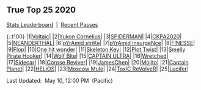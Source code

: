 
## True Top 25 2020

<p><a href="https://tankpit-analytics.github.io/stats-2020">Stats Leaderboard</a>&nbsp;&nbsp;|&nbsp;&nbsp;<a href="https://tankpit-analytics.github.io/t25-2020-passes">Recent Passes</a></p>

{:.t100}
|1|<a target="_blank" href="https://tankpit.com/tank_profile/?tank_id=70273"><span class="blue">Voltaic</span><span class="awards-container"><span class="awards-sprite a0-3"></span><span class="awards-sprite a1-3"></span><span class="awards-sprite a3-3"></span></span></a>|
|2|<a target="_blank" href="https://tankpit.com/tank_profile/?tank_id=70191"><span class="blue">Yukon Cornelius</span><span class="awards-container"><span class="awards-sprite a0-3"></span><span class="awards-sprite a1-3"></span><span class="awards-sprite a2-2"></span><span class="awards-sprite a3-2"></span></span></a>|
|3|<a target="_blank" href="https://tankpit.com/tank_profile/?tank_id=70116"><span class="purple">SPIDERMAN</span><span class="awards-container"><span class="awards-sprite a0-3"></span><span class="awards-sprite a1-3"></span><span class="awards-sprite a2-1"></span><span class="awards-sprite a3-1"></span></span></a>|
|4|<a target="_blank" href="https://tankpit.com/tank_profile/?tank_id=70478"><span class="red">CKPA2020</span><span class="awards-container"><span class="awards-sprite a0-3"></span><span class="awards-sprite a1-3"></span><span class="awards-sprite a2-1"></span><span class="awards-sprite a5-3"></span></span></a>|
|5|<a target="_blank" href="https://tankpit.com/tank_profile/?tank_id=70441"><span class="red">NEANDERTHAL</span><span class="awards-container"><span class="awards-sprite a0-3"></span><span class="awards-sprite a1-3"></span><span class="awards-sprite a2-1"></span><span class="awards-sprite a3-1"></span><span class="awards-sprite a4-3"></span><span class="awards-sprite a5-3"></span></span></a>|
|6|<a target="_blank" href="https://tankpit.com/tank_profile/?tank_id=70181"><span class="orange">pYrAmid striKe</span><span class="awards-container"><span class="awards-sprite a0-3"></span><span class="awards-sprite a2-1"></span><span class="awards-sprite a5-2"></span></span></a>|
|7|<a target="_blank" href="https://tankpit.com/tank_profile/?tank_id=70171"><span class="orange">pYrAmid insurgeNce</span><span class="awards-container"><span class="awards-sprite a0-3"></span><span class="awards-sprite a2-2"></span><span class="awards-sprite a3-1"></span><span class="awards-sprite a5-3"></span></span></a>|
|8|<a target="_blank" href="https://tankpit.com/tank_profile/?tank_id=71956"><span class="red">FINESSE</span><span class="awards-container"><span class="awards-sprite a0-3"></span><span class="awards-sprite a2-1"></span><span class="awards-sprite a5-3"></span><span class="awards-sprite a7-1"></span></span></a>|
|9|<a target="_blank" href="https://tankpit.com/tank_profile/?tank_id=70151"><span class="red">Flop</span><span class="awards-container"><span class="awards-sprite a0-3"></span><span class="awards-sprite a1-3"></span></span></a>|
|10|<a target="_blank" href="https://tankpit.com/tank_profile/?tank_id=71596"><span class="orange">One hit wonder</span><span class="awards-container"><span class="awards-sprite a0-3"></span><span class="awards-sprite a1-1"></span><span class="awards-sprite a2-2"></span></span></a>|
|11|<a target="_blank" href="https://tankpit.com/tank_profile/?tank_id=70378"><span class="red">Skeleton Key</span><span class="awards-container"><span class="awards-sprite a0-3"></span><span class="awards-sprite a4-3"></span><span class="awards-sprite a5-3"></span><span class="awards-sprite a7-1"></span></span></a>|
|12|<a target="_blank" href="https://tankpit.com/tank_profile/?tank_id=70190"><span class="red">Plot Twist</span><span class="awards-container"><span class="awards-sprite a0-3"></span><span class="awards-sprite a2-1"></span><span class="awards-sprite a4-3"></span><span class="awards-sprite a5-3"></span><span class="awards-sprite a6-1"></span></span></a>|
|13|<a target="_blank" href="https://tankpit.com/tank_profile/?tank_id=70121"><span class="blue">Smelly Pirate Hooker</span><span class="awards-container"><span class="awards-sprite a0-3"></span></span></a>|
|14|<a target="_blank" href="https://tankpit.com/tank_profile/?tank_id=70227"><span class="red">Wolf Bite</span><span class="awards-container"><span class="awards-sprite a0-3"></span><span class="awards-sprite a1-3"></span><span class="awards-sprite a5-3"></span></span></a>|
|15|<a target="_blank" href="https://tankpit.com/tank_profile/?tank_id=70147"><span class="purple">CAPTAIN ULTRA</span><span class="awards-container"><span class="awards-sprite a0-3"></span><span class="awards-sprite a1-3"></span></span></a>|
|16|<a target="_blank" href="https://tankpit.com/tank_profile/?tank_id=70146"><span class="red">Wretched</span><span class="awards-container"><span class="awards-sprite a0-3"></span><span class="awards-sprite a1-1"></span><span class="awards-sprite a5-3"></span></span></a>|
|17|<a target="_blank" href="https://tankpit.com/tank_profile/?tank_id=70107"><span class="red">Sidecar</span><span class="awards-container"><span class="awards-sprite a0-2"></span><span class="awards-sprite a2-1"></span></span></a>|
|18|<a target="_blank" href="https://tankpit.com/tank_profile/?tank_id=70106"><span class="red">Corpse Reviver</span><span class="awards-container"><span class="awards-sprite a0-3"></span><span class="awards-sprite a2-1"></span><span class="awards-sprite a4-3"></span><span class="awards-sprite a5-3"></span><span class="awards-sprite a6-1"></span></span></a>|
|19|<a target="_blank" href="https://tankpit.com/tank_profile/?tank_id=72302"><span class="orange">JamesChen</span><span class="awards-container"><span class="awards-sprite a0-3"></span><span class="awards-sprite a1-3"></span><span class="awards-sprite a2-2"></span></span></a>|
|20|<a target="_blank" href="https://tankpit.com/tank_profile/?tank_id=70386"><span class="red">Mojito</span><span class="awards-container"><span class="awards-sprite a0-2"></span><span class="awards-sprite a1-1"></span></span></a>|
|21|<a target="_blank" href="https://tankpit.com/tank_profile/?tank_id=70135"><span class="orange">Captain Planet</span><span class="awards-container"><span class="awards-sprite a0-3"></span><span class="awards-sprite a1-1"></span><span class="awards-sprite a5-1"></span></span></a>|
|22|<a target="_blank" href="https://tankpit.com/tank_profile/?tank_id=70364"><span class="red">HELiOS</span><span class="awards-container"><span class="awards-sprite a0-3"></span><span class="awards-sprite a1-2"></span></span></a>|
|23|<a target="_blank" href="https://tankpit.com/tank_profile/?tank_id=70162"><span class="red">Moscow Mule</span><span class="awards-container"><span class="awards-sprite a0-3"></span><span class="awards-sprite a5-2"></span></span></a>|
|24|<a target="_blank" href="https://tankpit.com/tank_profile/?tank_id=72488"><span class="blue">ToxiC ReVolveR</span><span class="awards-container"><span class="awards-sprite a0-3"></span><span class="awards-sprite a1-1"></span><span class="awards-sprite a5-1"></span></span></a>|
|25|<a target="_blank" href="https://tankpit.com/tank_profile/?tank_id=70436"><span class="blue">Lucifer</span><span class="awards-container"><span class="awards-sprite a0-3"></span><span class="awards-sprite a2-1"></span><span class="awards-sprite a5-2"></span></span></a>|


<p class="last_updated"><span class="last_updated">Last Updated:&nbsp;&nbsp;May 10, 12:00 PM&nbsp;&nbsp;(Pacific)</span></p>

